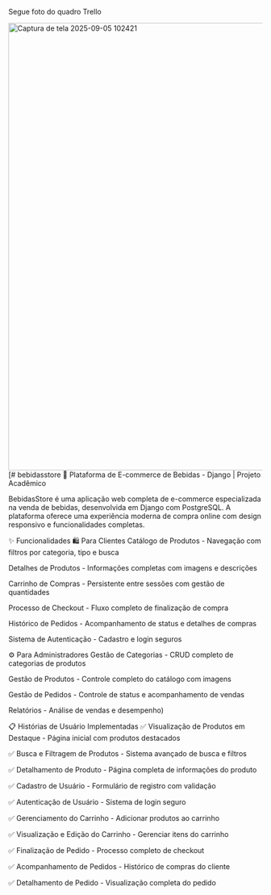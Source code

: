 
Segue foto do quadro Trello 

<img width="1913" height="887" alt="Captura de tela 2025-09-05 102421" src="https://github.com/user-attachments/assets/067390bb-2160-460c-bbfa-c9481346278b" />
[# bebidasstore
🍷 Plataforma de E-commerce de Bebidas - Django | Projeto Acadêmico

BebidasStore é uma aplicação web completa de e-commerce especializada na venda de bebidas, desenvolvida em Django com PostgreSQL. A plataforma oferece uma experiência moderna de compra online com design responsivo e funcionalidades completas.

✨ Funcionalidades
🛍️ Para Clientes
Catálogo de Produtos - Navegação com filtros por categoria, tipo e busca

Detalhes de Produtos - Informações completas com imagens e descrições

Carrinho de Compras - Persistente entre sessões com gestão de quantidades

Processo de Checkout - Fluxo completo de finalização de compra

Histórico de Pedidos - Acompanhamento de status e detalhes de compras

Sistema de Autenticação - Cadastro e login seguros

⚙️ Para Administradores
Gestão de Categorias - CRUD completo de categorias de produtos

Gestão de Produtos - Controle completo do catálogo com imagens

Gestão de Pedidos - Controle de status e acompanhamento de vendas

Relatórios - Análise de vendas e desempenho)


📋 Histórias de Usuário Implementadas
✅ Visualização de Produtos em Destaque - Página inicial com produtos destacados

✅ Busca e Filtragem de Produtos - Sistema avançado de busca e filtros

✅ Detalhamento de Produto - Página completa de informações do produto

✅ Cadastro de Usuário - Formulário de registro com validação

✅ Autenticação de Usuário - Sistema de login seguro

✅ Gerenciamento do Carrinho - Adicionar produtos ao carrinho

✅ Visualização e Edição do Carrinho - Gerenciar itens do carrinho

✅ Finalização de Pedido - Processo completo de checkout

✅ Acompanhamento de Pedidos - Histórico de compras do cliente

✅ Detalhamento de Pedido - Visualização completa do pedido
